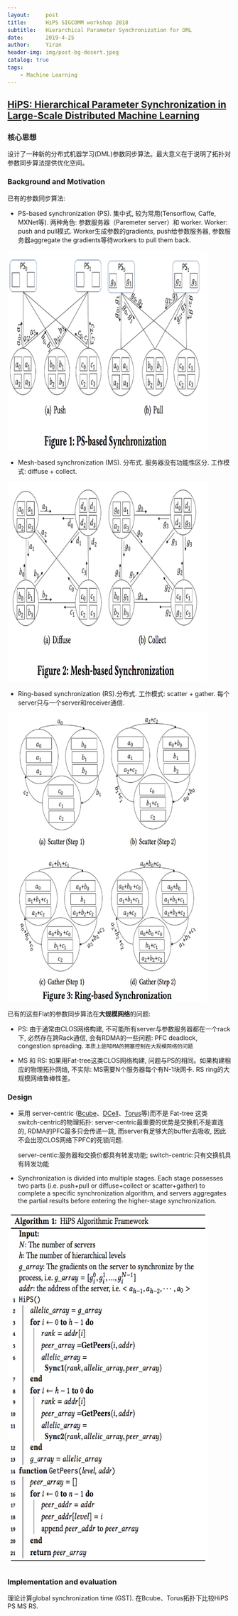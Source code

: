 ```yaml
---
layout:     post
title:      HiPS SIGCOMM workshop 2018
subtitle:   Hierarchical Parameter Synchronization for DML
date:       2019-4-25
author:     Yiran
header-img: img/post-bg-desert.jpeg
catalog: true
tags:
    - Machine Learning
---
```


## [HiPS: Hierarchical Parameter Synchronization in Large-Scale Distributed Machine Learning](https://dl.acm.org/citation.cfm?id=3229544)
### 核心思想 

设计了一种新的分布式机器学习(DML)参数同步算法。最大意义在于说明了拓扑对参数同步算法提供优化空间。

### Background and Motivation

已有的参数同步算法:

- PS-based synchronization (PS). 集中式, 较为常用(Tensorflow, Caffe, MXNet等). 两种角色: 参数服务器（Paremeter server）和 worker. Worker: push and pull模式. Worker生成参数的gradients, push给参数服务器, 参数服务器aggregate the gradients等待workers to pull them back.

<img width="450" height="450" src="/img/post-HIPS-1.png"/>

- Mesh-based synchronization (MS). 分布式. 服务器没有功能性区分. 工作模式: diffuse + collect. 

<img width="450" height="450" src="/img/post-HIPS-2.png"/>

- Ring-based synchronization (RS).分布式. 工作模式: scatter + gather. 每个server只与一个server和receiver通信. 

<img width="450" height="650" src="/img/post-HIPS-3.png"/>

已有的这些Flat的参数同步算法在**大规模网络**的问题:

- PS: 由于通常由CLOS网络构建, 不可能所有server与参数服务器都在一个rack下, 必然存在跨Rack通信, 会有RDMA的一些问题: PFC deadlock, congestion spreading. ```本质上是RDMA的拥塞控制在大规模网络的问题```

- MS 和 RS: 如果用Fat-tree这类CLOS网络构建, 问题与PS的相同。如果构建相应的物理拓扑网络, 不实际: MS需要N个服务器每个有N-1块网卡. RS ring的大规模网络鲁棒性差。

### Design

- 采用 server-centric ([Bcube](http://ccr.sigcomm.org/online/files/p63.pdf)、[DCell](http://www.sigcomm.org/sites/default/files/ccr/papers/2008/October/1402946-1402968.pdf)、[Torus](http://bnrg.cs.berkeley.edu/~randy/Courses/CS294.S13/7.2.pdf)等)而不是 Fat-tree 这类 switch-centric的物理拓扑: server-centric最重要的优势是交换机不是直连的, RDMA的PFC最多只会传递一跳, 而server有足够大的buffer去吸收, 因此不会出现CLOS网络下PFC的死锁问题.

  server-centic:服务器和交换价都具有转发功能; switch-centric:只有交换机具有转发功能

- Synchronization is divided into multiple stages. Each stage possesses two parts (i.e. push+pull or diffuse+collect or scatter+gather) to complete a specific synchronization algorithm, and servers aggregates the partial results before entering the higher-stage synchronization.

<img width="450" height="800" src="/img/post-HIPS-4.png"/>


### Implementation and evaluation

理论计算global synchronization time (GST). 在Bcube、Torus拓扑下比较HiPS PS MS RS.



